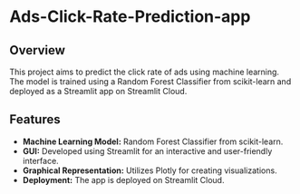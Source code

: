 # Ads-Click-Rate-Prediction-app
## Overview
This project aims to predict the click rate of ads using machine learning. The model is trained using a Random Forest Classifier from scikit-learn and deployed as a Streamlit app on Streamlit Cloud.

## Features
- **Machine Learning Model:** Random Forest Classifier from scikit-learn.
- **GUI:** Developed using Streamlit for an interactive and user-friendly interface.
- **Graphical Representation:** Utilizes Plotly for creating visualizations.
- **Deployment:** The app is deployed on Streamlit Cloud.
